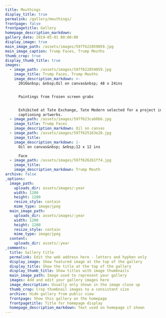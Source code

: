 ```yaml
---
title: Mouthings
display_title: true
permalink: /gallery/mouthings/
frontpage: false
frontpagetitle: Gallery
homepage_description_markdown:
gallery_date: 2019-05-01 00:00:00
display_image: true
main_image_path: /assets/images/597f622859059.jpg
main_image_caption: Trump Faces, Trump Mouths
thumb_crop: true
display_thumb_title: true
images:
  - image_path: /assets/images/597f622859059.jpg
    image_title: Trump Faces, Trump Mouths
    image_description_markdown: >-
      2016&nbsp; &nbsp;Oil on canvas&nbsp; 48 x 24ins


      Paintings from frozen screen grabs


      Exhibited at Tate Exchange, Tate Modern selected for a project in
      captioning artworks.
  - image_path: /assets/images/597f623cab0b6.jpg
    image_title: Trump Faces
    image_description_markdown: Oil on canvas
  - image_path: /assets/images/597f625163e28.jpg
    image_title:
    image_description_markdown: |-
      Oil on canvas&nbsp; &nbsp;12 x 12 ins

      Face
  - image_path: /assets/images/597f626261ff4.jpg
    image_title:
    image_description_markdown: Trump Mouth
archive: false
_options:
  image_path:
    uploads_dir: assets/images/:year
    width: 1200
    height: 1200
    resize_style: contain
    mime_type: image/jpeg
  main_image_path:
    uploads_dir: assets/images/:year
    width: 1200
    height: 1200
    resize_style: contain
    mime_type: image/jpeg
  content:
    uploads_dir: assets/:year
_comments:
  title: Gallery title
  permalink: Edit the web address here - letters and hyphen only
  display_image: Show featured image at the top of the gallery
  display_title: Show the title at the top of the gallery
  display_thumb_title: Show titles with image thumbnails
  main_image_path: Image used to represent your gallery
  images: Add and edit your gallery images here
  image_description: Usually only shown in the image close up
  thumb_crop: Crop thumbnail images to a consistent size
  archive: Hide gallery from public view
  frontpage: Show this gallery on the homepage
  frontpagetitle: Title for homepage display
  homepage_description_markdown: Text used on homepage if shown
---
```


